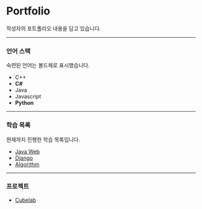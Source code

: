 # Portfolio
 작성자의 포트폴리오 내용을 담고 있습니다.

---

### 언어 스택
숙련된 언어는 볼드체로 표시했습니다.
* C++
* **C#**
* Java
* Javascript
* **Python**


---

### 학습 목록
현재까지 진행한 학습 목록입니다.
* [Java Web](https://github.com/ChoiHeon/java_web_study)
* [Django](https://github.com/ChoiHeon/django_study)
* [Algorithm](https://github.com/ChoiHeon/algorithm)

---

### 프로젝트
* [Cubelab](https://github.com/ChoiHeon/cubelab)
